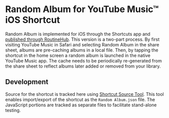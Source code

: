 # Random Album for YouTube Music™ iOS Shortcut

Random Album is implemented for iOS through the Shortcuts app and [published through RoutineHub](https://routinehub.co/shortcut/18928/). This version is a two-part process. By first visiting YouTube Music in Safari and selecting Random Album in the share sheet, albums are pre-caching albums in a local file. Then, by tapping the shortcut in the home screen a random album is launched in the native YouTube Music app. The cache needs to be periodically re-generated from the share sheet to reflect albums later added or removed from your library.

## Development

Source for the shortcut is tracked here using [Shortcut Source Tool](https://routinehub.co/shortcut/5256/). This tool enables import/export of the shortcut as the `Random Album.json` file. The JavaScript portions are tracked as separate files to facilitate stand-alone testing.